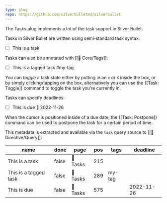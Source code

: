 ```yaml
---
type: plug
repo: https://github.com/silverbulletmd/silverbullet
---
```


The Tasks plug implements a lot of the task support in Silver Bullet.

Tasks in Silver Bullet are written using semi-standard task syntax:

* [ ] This is a task

Tasks can also be annotated with [[🔌 Core/Tags]]:

* [ ] This is a tagged task #my-tag

You can _toggle_ a task state either by putting in an `x` or `X` inside the box, or by simply clicking/tapping on the box, alternatively you can use the {[Task: Toggle]} command to toggle the task you’re currently in.

Tasks can specify deadlines:

* [ ] This is due 📅 2022-11-26

When the cursor is positioned inside of a due date, the {[Task: Postpone]} command can be used to postpone the task for a certain period of time.

This metadata is extracted and available via the `task` query source to [[🔌 Directive/Query]]:

<!-- #query task where page = "{{page}}"" -->
|name                 |done |page    |pos|tags  |deadline  |
|---------------------|-----|--------|---|------|----------|
|This is a task       |false|🔌 Tasks|215|      |          |
|This is a tagged task|false|🔌 Tasks|289|my-tag|          |
|This is due          |false|🔌 Tasks|575|      |2022-11-26|
<!-- /query -->
